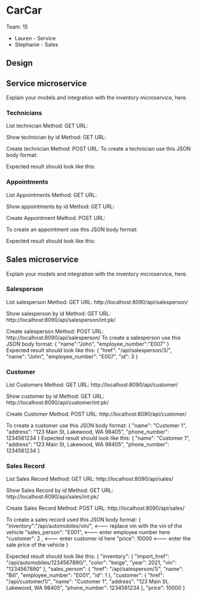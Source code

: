 # CarCar

Team: 15

* Lauren - Service
* Stephanie - Sales

## Design

## Service microservice

Explain your models and integration with the inventory
microservice, here.
### Technicians
List technician
Method: GET
URL:

Show technician by id
Method: GET
URL:

Create technician
Method: POST
URL:
To create a technician use this JSON body format:


Expected result should look like this:


### Appointments
List Appointments
Method: GET
URL:

Show appointments by id
Method: GET
URL:

Create Appointment
Method: POST
URL:

To create an appointment use this JSON body format:

Expected result should look like this:



## Sales microservice

Explain your models and integration with the inventory
microservice, here.
### Salesperson
List salesperson
Method: GET
URL: http://localhost:8090/api/salesperson/

Show salesperson by id
Method: GET
URL: http://localhost:8090/api/salesperson/int:pk/

Create salesperson
Method: POST
URL: http://localhost:8090/api/salesperson/
To create a salesperson use this JSON body format:
{
	"name":"John",
	"employee_number":"E007"
}
Expected result should look like this:
{
	"href": "/api/salesperson/3/",
	"name": "John",
	"employee_number": "E007",
	"id": 3
}

### Customer
List Customers
Method: GET
URL: http://localhost:8090/api/customer/

Show customer by id
Method: GET
URL: http://localhost:8090/api/customer/int:pk/

Create Customer
Method: POST
URL: http://localhost:8090/api/customer/

To create a customer use this JSON body format:
{
	"name": "Customer 1",
	"address": "123 Main St, Lakewood, WA 98405",
	"phone_number": 1234561234
}
Expected result should look like this:
{
	"name": "Customer 1",
	"address": "123 Main St, Lakewood, WA 98405",
	"phone_number": 1234561234
}

### Sales Record
List Sales Record
Method: GET
URL: http://localhost:8090/api/sales/

Show Sales Record by id
Method: GET
URL: http://localhost:8090/api/sales/int:pk/

Create Sales Record
Method: POST
URL: http://localhost:8090/api/sales/

To create a sales record used this JSON body format:
{
    "inventory":"/api/automobiles/vin/", <--- replace vin with the vin of the vehicle
	"sales_person": "E001", <--- enter employee number here
	"customer": 2 , <--- enter customer id here
	"price": 10000 <--- enter the sale price of the vehicle
}

Expected result should look like this:
{
	"inventory": {
		"import_href": "/api/automobiles/1234567890/",
		"color": "beige",
		"year": 2021,
		"vin": "1234567890"
	},
	"sales_person": {
		"href": "/api/salesperson/1/",
		"name": "Bill",
		"employee_number": "E001",
		"id": 1
	},
	"customer": {
		"href": "/api/customer/1/",
		"name": "Customer 1",
		"address": "123 Main St, Lakewood, WA 98405",
		"phone_number": 1234561234
	},
	"price": 10000
}
